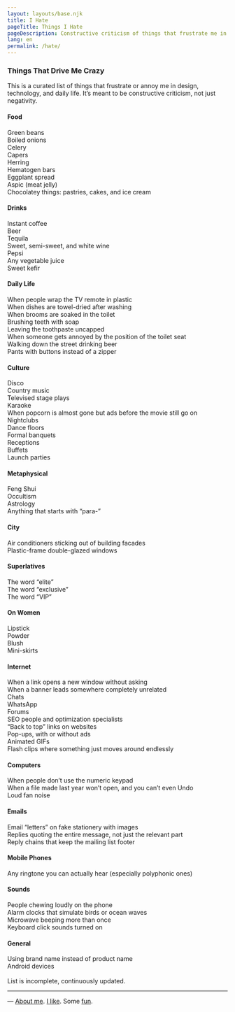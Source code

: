 ```yaml
---
layout: layouts/base.njk
title: I Hate
pageTitle: Things I Hate
pageDescription: Constructive criticism of things that frustrate me in design, technology, and daily life
lang: en
permalink: /hate/
---
```


<div class="use-page">

### Things That Drive Me Crazy

<p class="use-intro">
This is a curated list of things that frustrate or annoy me in design, technology, and daily life. It’s meant to be constructive criticism, not just negativity.
</p>

<div class="use-grid">
  <div class="use-category">
    <div class="use-category-header">
      <h4>Food</h4>
    </div>
    <div class="use-items">
      <div class="use-item">Green beans</div>
      <div class="use-item">Boiled onions</div>
      <div class="use-item">Celery</div>
      <div class="use-item">Capers</div>
      <div class="use-item">Herring</div>
      <div class="use-item">Hematogen bars</div>
      <div class="use-item">Eggplant spread</div>
      <div class="use-item">Aspic (meat jelly)</div>
      <div class="use-item">Chocolatey things: pastries, cakes, and ice cream</div>
    </div>
  </div>

  <div class="use-category">
    <div class="use-category-header">
      <h4>Drinks</h4>
    </div>
    <div class="use-items">
      <div class="use-item">Instant coffee</div>
      <div class="use-item">Beer</div>
      <div class="use-item">Tequila</div>
      <div class="use-item">Sweet, semi-sweet, and white wine</div>
      <div class="use-item">Pepsi</div>
      <div class="use-item">Any vegetable juice</div>
      <div class="use-item">Sweet kefir</div>
    </div>
  </div>

  <div class="use-category">
    <div class="use-category-header">
      <h4>Daily Life</h4>
    </div>
    <div class="use-items">
      <div class="use-item">When people wrap the TV remote in plastic</div>
      <div class="use-item">When dishes are towel-dried after washing</div>
      <div class="use-item">When brooms are soaked in the toilet</div>
      <div class="use-item">Brushing teeth with soap</div>
      <div class="use-item">Leaving the toothpaste uncapped</div>
      <div class="use-item">When someone gets annoyed by the position of the toilet seat</div>
      <div class="use-item">Walking down the street drinking beer</div>
      <div class="use-item">Pants with buttons instead of a zipper</div>
    </div>
  </div>

  <div class="use-category">
    <div class="use-category-header">
      <h4>Culture</h4>
    </div>
    <div class="use-items">
      <div class="use-item">Disco</div>
      <div class="use-item">Country music</div>
      <div class="use-item">Televised stage plays</div>
      <div class="use-item">Karaoke</div>
      <div class="use-item">When popcorn is almost gone but ads before the movie still go on</div>
      <div class="use-item">Nightclubs</div>
      <div class="use-item">Dance floors</div>
      <div class="use-item">Formal banquets</div>
      <div class="use-item">Receptions</div>
      <div class="use-item">Buffets</div>
      <div class="use-item">Launch parties</div>
    </div>
  </div>

  <div class="use-category">
    <div class="use-category-header">
      <h4>Metaphysical</h4>
    </div>
    <div class="use-items">
      <div class="use-item">Feng Shui</div>
      <div class="use-item">Occultism</div>
      <div class="use-item">Astrology</div>
      <div class="use-item">Anything that starts with “para-”</div>
    </div>
  </div>

  <div class="use-category">
    <div class="use-category-header">
      <h4>City</h4>
    </div>
    <div class="use-items">
      <div class="use-item">Air conditioners sticking out of building facades</div>
      <div class="use-item">Plastic-frame double-glazed windows</div>
    </div>
  </div>

  <div class="use-category">
    <div class="use-category-header">
      <h4>Superlatives</h4>
    </div>
    <div class="use-items">
      <div class="use-item">The word “elite”</div>
      <div class="use-item">The word “exclusive”</div>
      <div class="use-item">The word “VIP”</div>
    </div>
  </div>

  <div class="use-category">
    <div class="use-category-header">
      <h4>On Women</h4>
    </div>
    <div class="use-items">
      <div class="use-item">Lipstick</div>
      <div class="use-item">Powder</div>
      <div class="use-item">Blush</div>
      <div class="use-item">Mini-skirts</div>
    </div>
  </div>

  <div class="use-category">
    <div class="use-category-header">
      <h4>Internet</h4>
    </div>
    <div class="use-items">
      <div class="use-item">When a link opens a new window without asking</div>
      <div class="use-item">When a banner leads somewhere completely unrelated</div>
      <div class="use-item">Chats</div>
      <div class="use-item">WhatsApp</div>
      <div class="use-item">Forums</div>
      <div class="use-item">SEO people and optimization specialists</div>
      <div class="use-item">“Back to top” links on websites</div>
      <div class="use-item">Pop-ups, with or without ads</div>
      <div class="use-item">Animated GIFs</div>
      <div class="use-item">Flash clips where something just moves around endlessly</div>
    </div>
  </div>

  <div class="use-category">
    <div class="use-category-header">
      <h4>Computers</h4>
    </div>
    <div class="use-items">
      <div class="use-item">When people don’t use the numeric keypad</div>
      <div class="use-item">When a file made last year won’t open, and you can’t even Undo</div>
      <div class="use-item">Loud fan noise</div>
    </div>
  </div>

  <div class="use-category">
    <div class="use-category-header">
      <h4>Emails</h4>
    </div>
    <div class="use-items">
      <div class="use-item">Email “letters” on fake stationery with images</div>
      <div class="use-item">Replies quoting the entire message, not just the relevant part</div>
      <div class="use-item">Reply chains that keep the mailing list footer</div>
    </div>
  </div>

  <div class="use-category">
    <div class="use-category-header">
      <h4>Mobile Phones</h4>
    </div>
    <div class="use-items">
      <div class="use-item">Any ringtone you can actually hear (especially polyphonic ones)</div>
    </div>
  </div>

  <div class="use-category">
    <div class="use-category-header">
      <h4>Sounds</h4>
    </div>
    <div class="use-items">
      <div class="use-item">People chewing loudly on the phone</div>
      <div class="use-item">Alarm clocks that simulate birds or ocean waves</div>
      <div class="use-item">Microwave beeping more than once</div>
      <div class="use-item">Keyboard click sounds turned on</div>
    </div>
  </div>

  <div class="use-category">
    <div class="use-category-header">
      <h4>General</h4>
    </div>
    <div class="use-items">
      <div class="use-item">Using brand name instead of product name</div>
      <div class="use-item">Android devices</div>
    </div>
  </div>
</div>

<br />
List is incomplete, continuously updated.

</div>

---
— [About me](/whoami/). [I like](/use/). Some [fun](/fun/).